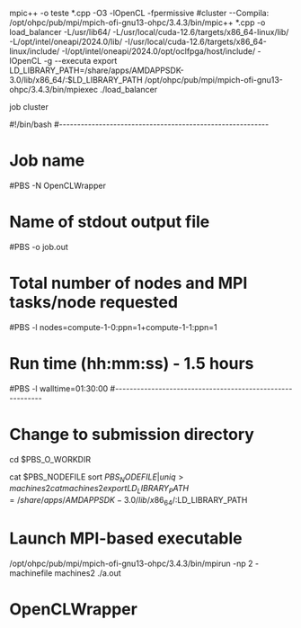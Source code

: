 mpic++ -o teste *.cpp -O3  -lOpenCL -fpermissive
#cluster
--Compila:
/opt/ohpc/pub/mpi/mpich-ofi-gnu13-ohpc/3.4.3/bin/mpic++ *.cpp -o load_balancer -L/usr/lib64/  -L/usr/local/cuda-12.6/targets/x86_64-linux/lib/ -L/opt/intel/oneapi/2024.0/lib/ -I/usr/local/cuda-12.6/targets/x86_64-linux/include/ -I/opt/intel/oneapi/2024.0/opt/oclfpga/host/include/ -lOpenCL -g
--executa
export LD_LIBRARY_PATH=/share/apps/AMDAPPSDK-3.0/lib/x86_64/:$LD_LIBRARY_PATH
/opt/ohpc/pub/mpi/mpich-ofi-gnu13-ohpc/3.4.3/bin/mpiexec ./load_balancer


job cluster

#!/bin/bash
#----------------------------------------------------------
# Job name
#PBS -N OpenCLWrapper

# Name of stdout output file
#PBS -o job.out

# Total number of nodes and MPI tasks/node requested
#PBS -l nodes=compute-1-0:ppn=1+compute-1-1:ppn=1

# Run time (hh:mm:ss) - 1.5 hours
#PBS -l walltime=01:30:00
#----------------------------------------------------------

# Change to submission directory
cd $PBS_O_WORKDIR

cat $PBS_NODEFILE
sort $PBS_NODEFILE | uniq > machines2
cat machines2
export LD_LIBRARY_PATH=/share/apps/AMDAPPSDK-3.0/lib/x86_64/:$LD_LIBRARY_PATH
# Launch MPI-based executable
/opt/ohpc/pub/mpi/mpich-ofi-gnu13-ohpc/3.4.3/bin/mpirun -np 2 -machinefile machines2 ./a.out

# OpenCLWrapper
